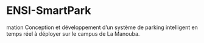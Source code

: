 # ENSI-SmartPark
mation Conception et développement d’un système de parking intelligent en temps réel à déployer sur le campus de La Manouba.
